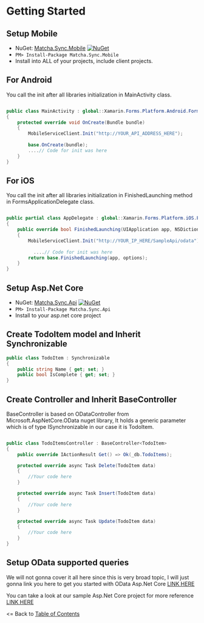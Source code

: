 # Getting Started

## Setup Mobile
* NuGet: [Matcha.Sync.Mobile](http://www.nuget.org/packages/Matcha.Sync.Mobile) [![NuGet](https://img.shields.io/nuget/v/Matcha.Sync.Mobile.svg?label=NuGet)](https://www.nuget.org/packages/Xam.Plugins.Settings/)
* `PM> Install-Package Matcha.Sync.Mobile`
* Install into ALL of your projects, include client projects.

## For Android
 
You call the init after all libraries initialization in MainActivity class.
 
 ```csharp
 
public class MainActivity : global::Xamarin.Forms.Platform.Android.FormsAppCompatActivity
 {
     protected override void OnCreate(Bundle bundle)
     {
	     MobileServiceClient.Init("http://YOUR_API_ADDRESS_HERE");
	     
	     base.OnCreate(bundle);
         ....// Code for init was here
     }
 }
 
 ```

## For iOS
 
You call the init after all libraries initialization in FinishedLaunching method in FormsApplicationDelegate class.
 
 ```csharp
 
public partial class AppDelegate : global::Xamarin.Forms.Platform.iOS.FormsApplicationDelegate
 {
     public override bool FinishedLaunching(UIApplication app, NSDictionary options)
     {
         MobileServiceClient.Init("http://YOUR_IP_HERE/SampleApi/odata");
         
           ....// Code for init was here
         return base.FinishedLaunching(app, options);
     }
 }
 
 ```


## Setup Asp.Net Core
* NuGet: [Matcha.Sync.Api](http://www.nuget.org/packages/Matcha.Sync.Api) [![NuGet](https://img.shields.io/nuget/v/Matcha.Sync.Api.svg?label=NuGet)](https://www.nuget.org/packages/Xam.Plugins.Settings/)
* `PM> Install-Package Matcha.Sync.Api`
* Install to your  asp.net core project

## Create TodoItem model and Inherit Synchronizable

 ```csharp
 public class TodoItem : Synchronizable
 {
     public string Name { get; set; }
     public bool IsComplete { get; set; }
 }
 ```

## Create Controller and Inherit BaseController

BaseController is based on ODataController from Microsoft.AspNetCore.OData nuget library, It holds a generic parameter which is of type ISynchronizable in our case it is TodoItem.

 ```csharp
 
public class TodoItemsController : BaseController<TodoItem>
 {
     public override IActionResult Get() => Ok(_db.TodoItems);

     protected override async Task Delete(TodoItem data)
     {
         //Your code here
     }

     protected override async Task Insert(TodoItem data)
     {
         //Your code here
     }

     protected override async Task Update(TodoItem data)
     {
         //Your code here
     }
 }
 
 ```

## Setup OData supported queries
We will not gonna cover it all here since this is very broad topic, I will just gonna link you here to get you started with OData Asp.Net Core [LINK HERE](https://blogs.msdn.microsoft.com/odatateam/2018/07/03/asp-net-core-odata-now-available/)

You can take a look at our sample Asp.Net Core project for more reference [LINK HERE](https://github.com/winstongubantes/matchasync/tree/master/Sample/SampleApi)

<= Back to [Table of Contents](README.md)